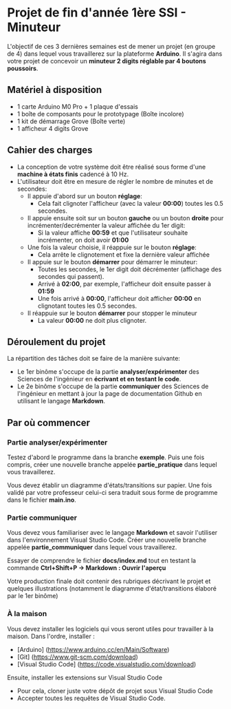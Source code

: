 
# Projet de fin d'année 1ère SSI - Minuteur

L'objectif de ces 3 dernières semaines est de mener un projet (en groupe de 4)
dans lequel vous travaillerez sur la plateforme __Arduino__. Il s'agira dans votre 
projet de concevoir un __minuteur 2 digits réglable par 4 boutons poussoirs__.

## Matériel à disposition

* 1 carte Arduino M0 Pro + 1 plaque d'essais
* 1 boîte de composants pour le prototypage (Boîte incolore)
* 1 kit de démarrage Grove (Boîte verte) 
* 1 afficheur 4 digits Grove

## Cahier des charges

* La conception de votre système doit être réalisé sous forme d'une __machine à
états finis__ cadencé à 10 Hz.
* L'utilisateur doit être en mesure de régler le nombre de minutes et de secondes:
    - Il appuie d'abord sur un bouton __réglage__:
        * Cela fait clignoter l'afficheur (avec la valeur __00:00__) toutes les 0.5 
        secondes.
    - Il appuie ensuite soit sur un bouton __gauche__ ou un bouton __droite__
    pour incrémenter/decrémenter la valeur affichée du 1er digit:
        * Si la valeur affiche __00:59__ et que l'utilisateur souhaite incrémenter,
        on doit avoir __01:00__
    - Une fois la valeur choisie, il réappuie sur le bouton __réglage__:
        * Cela arrête le clignotement et fixe la dernière valeur affichée
    - Il appuie sur le bouton __démarrer__ pour démarrer le minuteur:  
        * Toutes les secondes, le 1er digit doit décrémenter (affichage des secondes
        qui passent).
        * Arrivé à __02:00__, par exemple, l'afficheur doit ensuite passer à __01:59__ 
        * Une fois arrivé à __00:00__, l'afficheur doit afficher __00:00__ en
        clignotant toutes les 0.5 secondes.
    - Il réappuie sur le bouton __démarrer__ pour stopper le minuteur
        * La valeur __00:00__ ne doit plus clignoter.

## Déroulement du projet

La répartition des tâches doit se faire de la manière suivante:
* Le 1er binôme s'occupe de la partie __analyser/expérimenter__ des Sciences
de l'ingénieur en __écrivant et en testant le code__.
* Le 2e binôme s'occupe de la partie __communiquer__ des Sciences
de l'ingénieur en mettant à jour la page de documentation Github en utilisant
le langage __Markdown__.

## Par où commencer

### Partie analyser/expérimenter

Testez d'abord le programme dans la branche __exemple__. Puis une fois
compris, créer une nouvelle branche appelée __partie_pratique__ dans
lequel vous travaillerez.

Vous devez établir un diagramme d'états/transitions sur papier. Une fois
validé par votre professeur celui-ci sera traduit sous forme de 
programme dans le fichier __main.ino__.

### Partie communiquer

Vous devez vous familiariser avec le langage __Markdown__ et savoir l'utiliser
dans l'environnement Visual Studio Code. Créer une nouvelle branche appelée
__partie_communiquer__ dans lequel vous travaillerez.

Essayer de comprendre le fichier __docs/index.md__ tout en testant la commande
__Ctrl+Shift+P -> Markdown : Ouvrir l'aperçu__

Votre production finale doit contenir des rubriques décrivant le projet et
quelques illustrations (notamment le diagramme d'état/transitions élaboré par
le 1er binôme)

### À la maison

Vous devez installer les logiciels qui vous seront utiles pour travailler à
la maison. Dans l'ordre, installer :
* [Arduino] (https://www.arduino.cc/en/Main/Software)
* [Git] (https://www.git-scm.com/download)
* [Visual Studio Code] (https://code.visualstudio.com/download)

Ensuite, installer les extensions sur Visual Studio Code
* Pour cela, cloner juste votre dépôt de projet sous Visual Studio Code
* Accepter toutes les requêtes de Visual Studio Code.
